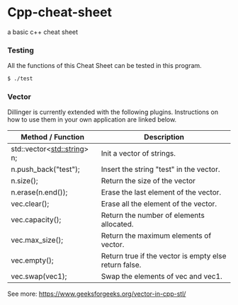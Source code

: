 # Cpp-cheat-sheet
a basic c++ cheat sheet 
### Testing

All the functions of this Cheat Sheet can be tested in this program.

```sh
$ ./test
```

### Vector

Dillinger is currently extended with the following plugins. Instructions on how to use them in your own application are linked below.

| Method / Function | Description |
| ------ | ------ |
| std::vector<<std::string>> n; | Init a vector of strings.|
| n.push_back("test"); | Insert the string "test" in the vector. |
| n.size(); | Return the size of the vector |
| n.erase(n.end()); | Erase the last element of the vector. |
| vec.clear(); | Erase all the element of the vector. |
|vec.capacity(); | Return the number of elements allocated. |
|vec.max_size(); | Return the maximum elements of vector. |
|vec.empty();    | Return true if the vector is empty else return false. |
|vec.swap(vec1); | Swap the elements of vec and vec1. |

See more: https://www.geeksforgeeks.org/vector-in-cpp-stl/

